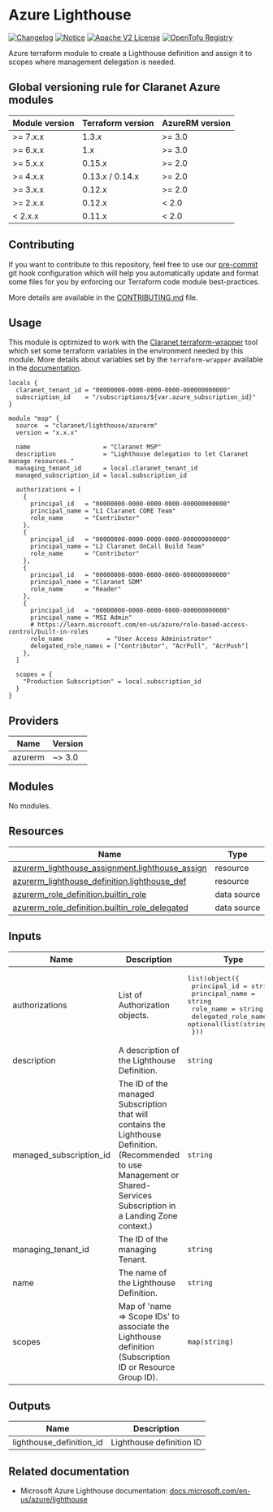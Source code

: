 # Azure Lighthouse
[![Changelog](https://img.shields.io/badge/changelog-release-green.svg)](CHANGELOG.md) [![Notice](https://img.shields.io/badge/notice-copyright-blue.svg)](NOTICE) [![Apache V2 License](https://img.shields.io/badge/license-Apache%20V2-orange.svg)](LICENSE) [![OpenTofu Registry](https://img.shields.io/badge/opentofu-registry-yellow.svg)](https://search.opentofu.org/module/claranet/lighthouse/azurerm/)

Azure terraform module to create a Lighthouse definition and assign it to scopes where management delegation is needed.

<!-- BEGIN_TF_DOCS -->
## Global versioning rule for Claranet Azure modules

| Module version | Terraform version | AzureRM version |
| -------------- | ----------------- | --------------- |
| >= 7.x.x       | 1.3.x             | >= 3.0          |
| >= 6.x.x       | 1.x               | >= 3.0          |
| >= 5.x.x       | 0.15.x            | >= 2.0          |
| >= 4.x.x       | 0.13.x / 0.14.x   | >= 2.0          |
| >= 3.x.x       | 0.12.x            | >= 2.0          |
| >= 2.x.x       | 0.12.x            | < 2.0           |
| <  2.x.x       | 0.11.x            | < 2.0           |

## Contributing

If you want to contribute to this repository, feel free to use our [pre-commit](https://pre-commit.com/) git hook configuration
which will help you automatically update and format some files for you by enforcing our Terraform code module best-practices.

More details are available in the [CONTRIBUTING.md](./CONTRIBUTING.md#pull-request-process) file.

## Usage

This module is optimized to work with the [Claranet terraform-wrapper](https://github.com/claranet/terraform-wrapper) tool
which set some terraform variables in the environment needed by this module.
More details about variables set by the `terraform-wrapper` available in the [documentation](https://github.com/claranet/terraform-wrapper#environment).

```hcl
locals {
  claranet_tenant_id = "00000000-0000-0000-0000-000000000000"
  subscription_id    = "/subscriptions/${var.azure_subscription_id}"
}

module "msp" {
  source  = "claranet/lighthouse/azurerm"
  version = "x.x.x"

  name                    = "Claranet MSP"
  description             = "Lighthouse delegation to let Claranet manage resources."
  managing_tenant_id      = local.claranet_tenant_id
  managed_subscription_id = local.subscription_id

  authorizations = [
    {
      principal_id   = "00000000-0000-0000-0000-000000000000"
      principal_name = "L1 Claranet CORE Team"
      role_name      = "Contributor"
    },
    {
      principal_id   = "00000000-0000-0000-0000-000000000000"
      principal_name = "L2 Claranet OnCall Build Team"
      role_name      = "Contributor"
    },
    {
      principal_id   = "00000000-0000-0000-0000-000000000000"
      principal_name = "Claranet SDM"
      role_name      = "Reader"
    },
    {
      principal_id   = "00000000-0000-0000-0000-000000000000"
      principal_name = "MSI Admin"
      # https://learn.microsoft.com/en-us/azure/role-based-access-control/built-in-roles
      role_name            = "User Access Administrator"
      delegated_role_names = ["Contributor", "AcrPull", "AcrPush"]
    },
  ]

  scopes = {
    "Production Subscription" = local.subscription_id
  }
}
```

## Providers

| Name | Version |
|------|---------|
| azurerm | ~> 3.0 |

## Modules

No modules.

## Resources

| Name | Type |
|------|------|
| [azurerm_lighthouse_assignment.lighthouse_assign](https://registry.terraform.io/providers/hashicorp/azurerm/latest/docs/resources/lighthouse_assignment) | resource |
| [azurerm_lighthouse_definition.lighthouse_def](https://registry.terraform.io/providers/hashicorp/azurerm/latest/docs/resources/lighthouse_definition) | resource |
| [azurerm_role_definition.builtin_role](https://registry.terraform.io/providers/hashicorp/azurerm/latest/docs/data-sources/role_definition) | data source |
| [azurerm_role_definition.builtin_role_delegated](https://registry.terraform.io/providers/hashicorp/azurerm/latest/docs/data-sources/role_definition) | data source |

## Inputs

| Name | Description | Type | Default | Required |
|------|-------------|------|---------|:--------:|
| authorizations | List of Authorization objects. | <pre>list(object({<br/>    principal_id         = string<br/>    principal_name       = string<br/>    role_name            = string<br/>    delegated_role_names = optional(list(string))<br/>  }))</pre> | n/a | yes |
| description | A description of the Lighthouse Definition. | `string` | `null` | no |
| managed\_subscription\_id | The ID of the managed Subscription that will contains the Lighthouse Definition. (Recommended to use Management or Shared-Services Subscription in a Landing Zone context.) | `string` | n/a | yes |
| managing\_tenant\_id | The ID of the managing Tenant. | `string` | n/a | yes |
| name | The name of the Lighthouse Definition. | `string` | n/a | yes |
| scopes | Map of 'name => Scope IDs' to associate the Lighthouse definition (Subscription ID or Resource Group ID). | `map(string)` | n/a | yes |

## Outputs

| Name | Description |
|------|-------------|
| lighthouse\_definition\_id | Lighthouse definition ID |
<!-- END_TF_DOCS -->
## Related documentation

- Microsoft Azure Lighthouse documentation: [docs.microsoft.com/en-us/azure/lighthouse](https://docs.microsoft.com/en-us/azure/lighthouse)
